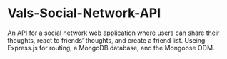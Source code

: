 # Vals-Social-Network-API
An API for a social network web application where users can share their thoughts, react to friends’ thoughts, and create a friend list. Useing Express.js for routing, a MongoDB database, and the Mongoose ODM.
